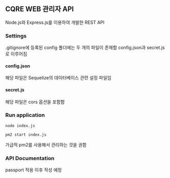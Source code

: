 ## CQRE WEB 관리자 API
Node.js와 Express.js를 이용하여 개발한 REST API

### Settings
.gitignore에 등록된 config 폴더에는 두 개의 파일이 존재함
config.json과 secret.js로 이루어짐

#### config.json

해당 파일은 Sequelize의 데이터베이스 관련 설정 파일임

#### secret.js

해당 파일은 cors 옵션을 포함함

### Run application
```
node index.js

pm2 start index.js
```

가급적 pm2를 사용해서 관리하는 것을 권함

### API Documentation

passport 적용 이후 작성 예정